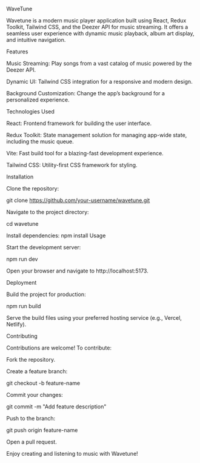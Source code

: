   WaveTune

Wavetune is a modern music player application built using React, Redux Toolkit, Tailwind CSS, and the Deezer API for music streaming. It offers a seamless user experience with dynamic music playback, album art display, and intuitive navigation.

Features

Music Streaming: Play songs from a vast catalog of music powered by the Deezer API.

Dynamic UI: Tailwind CSS integration for a responsive and modern design.

Background Customization: Change the app’s background for a personalized experience.

Technologies Used

React: Frontend framework for building the user interface.

Redux Toolkit: State management solution for managing app-wide state, including the music queue.

Vite: Fast build tool for a blazing-fast development experience.

Tailwind CSS: Utility-first CSS framework for styling.

Installation

Clone the repository:

git clone https://github.com/your-username/wavetune.git

Navigate to the project directory:

cd wavetune

Install dependencies:
npm install
Usage

Start the development server:

npm run dev

Open your browser and navigate to http://localhost:5173.

Deployment

Build the project for production:

npm run build

Serve the build files using your preferred hosting service (e.g., Vercel, Netlify).

Contributing

Contributions are welcome! To contribute:

Fork the repository.

Create a feature branch:

git checkout -b feature-name

Commit your changes:

git commit -m "Add feature description"

Push to the branch:

git push origin feature-name

Open a pull request.

Enjoy creating and listening to music with Wavetune!
